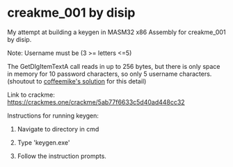 # creakme_001 by disip

My attempt at building a keygen in MASM32 x86 Assembly for creakme_001 by disip.

Note: Username must be (3 >= letters <=5)

The GetDlgItemTextA call reads in up to 256 bytes, but there is only space in memory for 10 password characters, so only 5 username characters. (shoutout to [coffeemike's solution](https://crackmes.one/static/solution/5ab950c333c5d422feed8a81.zip) for this detail)

Link to crackme: https://crackmes.one/crackme/5ab77f6633c5d40ad448cc32

Instructions for running keygen:

1. Navigate to directory in cmd

2. Type 'keygen.exe'

3. Follow the instruction prompts.